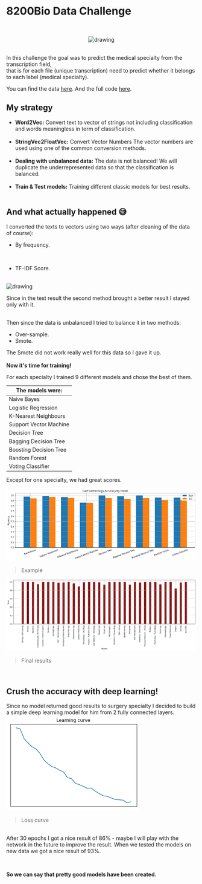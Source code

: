 # 8200Bio Data Challenge
<br/>
<p align="center">
<img src="https://images.newscientist.com/wp-content/uploads/2019/05/03155847/gettyimages-932737574-2.jpg" alt="drawing" width="800"/>
</p><br/>
In this challenge the goal was to predict the medical specialty from the transcription field,<br/>
that is for each file (unique transcription) need to predict whether it belongs to each label (medical specialty).<br/>

You can find the data [here](https://github.com/itsikshteinberger/8200Bio-Data-Challenge/blob/master/Data/data.csv).
And the full code [here](https://github.com/itsikshteinberger/8200Bio-Data-Challenge/blob/master/Solution.ipynb).

## My strategy

* __Word2Vec:__ Convert text to vector of strings not including classification and words meaningless in term of classification.
<br/><br/>
* __StringVec2FloatVec:__ Convert Vector Numbers The vector numbers are used using one of the common conversion methods.<br/><br/>
* __Dealing with unbalanced data:__ The data is not balanced! We will duplicate the underrepresented data so that the classification is balanced.<br/><br/>
* __Train & Test models:__ Training different classic models for best results.<br/><br/>

## And what actually happened :sweat_smile:
I converted the texts to vectors using two ways (after cleaning of the data of course):
* By frequency.
<br/>

* TF-IDF Score.
<br/>
<img src="https://miro.medium.com/max/1200/1*V9ac4hLVyms79jl65Ym_Bw.jpeg" alt="drawing" width="450"/><br/>

Since in the test result the second method brought a better result I stayed only with it. <br/><br/>

Then since the data is unbalanced I tried to balance it in two methods:
* Over-sample.
* Smote.

The Smote did not work really well for this data so I gave it up.
<br/><br/>
__Now it's time for training!__  <br/>

For each specialty I trained 9 different models and chose the best of them. <br/>

The models were:  | 
------------- | 
Naive Bayes  | 
Logistic Regression  | 
K-Nearest Neighbours |
Support Vector Machine |
Decision Tree |
Bagging Decision Tree |
Boosting Decision Tree |
Random Forest |
Voting Classifier |

Except for one specialty, we had great scores.

![](https://github.com/itsikshteinberger/8200Bio-Data-Challenge/blob/master/Data/image1.png)
> Example

![](https://github.com/itsikshteinberger/8200Bio-Data-Challenge/blob/master/Data/image2.png)
> Final results
<br/>

## Crush the accuracy with deep learning!
Since no model returned good results to surgery specialty I decided to build a simple deep learning model for him from 2 fully connected layers. <br/>
![](https://github.com/itsikshteinberger/8200Bio-Data-Challenge/blob/master/Data/image3.png)
> Loss curve

<br/> After 30 epochs I got a nice result of 86% - maybe I will play with the network in the future to improve the result.
When we tested the models on new data we got a nice result of 93%.

<br/>

__So we can say that pretty good models have been created.__

